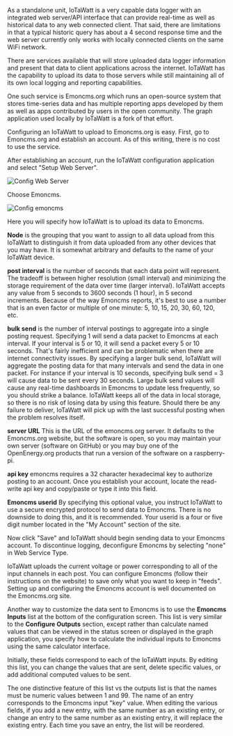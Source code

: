 As a standalone unit, IoTaWatt is a very capable data logger with an integrated web server/API interface that can provide real-time as well as historical data to any web connected client. That said, there are limitations in that a typical historic query has about a 4 second response time and the web server currently only works with locally connected clients on the same WiFi network.

There are services available that will store uploaded data logger information and present that data to client applications across the internet.  IoTaWatt has the capability to upload its data to those servers while still maintaining all of its own local logging and reporting capabilities.

One such service is Emoncms.org which runs an open-source system that stores time-series data and has multiple reporting apps developed by them as well as apps contributed by users in the open community.  The graph application used locally by IoTaWatt is a fork of that effort.

Configuring an IoTaWatt to upload to Emoncms.org is easy.  First, go to Emoncms.org and establish an account.  As of this writing, there is no cost to use the service.

After establishing an account, run the IoTaWatt configuration application and select "Setup Web Server".

![Config Web Server](http://iotawatt.com/Images/Config_emoncms_1.png)

Choose Emoncms. 

![Config emoncms](https://screenshots.firefoxusercontent.com/images/4db8b4c6-bb31-4765-9751-1a8752f51771.png)

Here you will specify how IoTaWatt is to upload its data to Emoncms. 

**Node** is the grouping that you want to assign to all data upload from this IoTaWatt to distinguish it from data uploaded from any other devices that you may have.  It is somewhat arbitrary and defaults to the name of your IoTaWatt device.

**post interval** is the number of seconds that each data point will represent. The tradeoff is between higher resolution (small interval) and minimizing the storage requirement of the data over time (larger interval). IoTaWatt accepts any value from 5 seconds to 3600 seconds (1 hour), in 5 second increments. Because of the way Emoncms reports, it's best to use a number that is an even factor or multiple of one minute: 5, 10, 15, 20, 30, 60, 120, etc.

**bulk send** is the number of interval postings to aggregate into a single posting request. Specifying 1 will send a data packet to Emoncms at each interval.  If your interval is 5 or 10, it will send a packet every 5 or 10 seconds.  That's fairly inefficient and can be problematic when there are internet connectivity issues. By specifying a larger bulk send, IoTaWatt will aggregate the posting data for that many intervals and send the data in one packet. For instance if your interval is 10 seconds, specifying bulk send = 3 will cause data to be sent every 30 seconds. Large bulk send values will cause any real-time dashboards in Emoncms to update less frequently, so you should strike a balance. IoTaWatt keeps all of the data in local storage, so there is no risk of losing data by using this feature. Should there be any failure to deliver, IoTaWatt will pick up with the last successful posting when the problem resolves itself.

**server URL** This is the URL of the emoncms.org server.  It defaults to the Emoncms.org website, but the software is open, so you may maintain your own server (software on GitHub) or you may buy one of the OpenEnergy.org products that run a version of the software on a raspberry-pi.

**api key** emoncms requires a 32 character hexadecimal key to authorize posting to an account.  Once you establish your account, locate the read-write api key and copy/paste or type it into this field.

**Emoncms userid** By specifying this optional value, you instruct IoTaWatt to use a secure encrypted protocol to send data to Emoncms.  There is no downside to doing this, and it is recommended. Your userid is a four or five digit number located in the "My Account" section of the site.

Now click "Save" and IoTaWatt should begin sending data to your Emoncms account.  To discontinue logging, deconfigure Emoncms by selecting "none" in Web Service Type.

IoTaWatt uploads the current voltage or power corresponding to all of the input channels in each post. You can configure Emoncms (follow their instructions on the website) to save only what you want to keep in "feeds".  Setting up and configuring the Emoncms account is well documented on the Emoncms.org site.

Another way to customize the data sent to Emoncms is to use the **Emoncms Inputs** list at the bottom of the configuration screen.  This list is very similar to the **Configure Outputs** section, except rather than calculate named values that can be viewed in the status screen or displayed in the graph application, you specify how to calculate the individual inputs to Emoncms using the same calculator interface.

Initially, these fields correspond to each of the IoTaWatt inputs. By editing this list, you can change the values that are sent, delete specific values, or add additional computed values to be sent.

The one distinctive feature of this list vs the outputs list is that the names must be numeric values between 1 and 99.  The name of an entry corresponds to the Emoncms input "key" value. When editing the various fields, if you add a new entry,  with the same number as an existing entry, or change an entry to the same number as an existing entry, it will replace the existing entry. Each time you save an entry, the list will be reordered.



